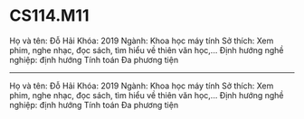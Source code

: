 # CS114.M11
Họ và tên: Đỗ Hải
Khóa: 2019
Ngành: Khoa học máy tính
Sở thích: Xem phim, nghe nhạc, đọc sách, tìm hiểu về thiên văn học,...
Định hướng nghề nghiệp:  định hướng Tính toán Đa phương tiện
***************************************************************
Họ và tên: Đỗ Hải
Khóa: 2019
Ngành: Khoa học máy tính
Sở thích: Xem phim, nghe nhạc, đọc sách, tìm hiểu về thiên văn học,...
Định hướng nghề nghiệp:  định hướng Tính toán Đa phương tiện

